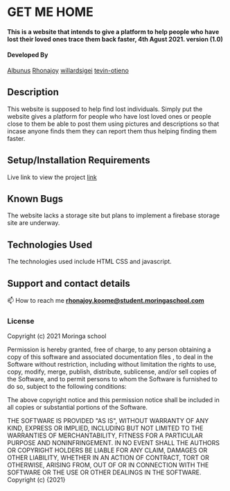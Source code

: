 # GET ME HOME

#### This is a website that intends to give a platform to help people who have lost their loved ones trace them back faster, 4th Agust 2021. version (1.0)
#### Developed By 
[Albunus](https://github.com/albunus)
[Rhonajoy](https://github.com/RhonaJoyKe)
[willardsigei](https://github.com/willardsigei)
[tevin-otieno](https://github.com/tevin-otieno)
## Description
 This website is supposed to help find lost individuals.
 Simply put the website gives a platform for people who have lost loved ones or people close to them be able to post them using pictures and descriptions  so that incase anyone finds them they can report them thus helping finding them faster.
 
## Setup/Installation Requirements

Live link to view the project [link](https://rhonajoyke.github.io/GetmeHome)

## Known Bugs
The website lacks a storage site but plans to implement a firebase storage site are underway.

## Technologies Used
The technologies used include HTML CSS and javascript.

## Support and contact details
📫 How to reach me **rhonajoy.koome@student.moringaschool.com**
### License
Copyright (c) 2021 Moringa school

Permission is hereby granted, free of charge, to any person obtaining a copy of this software and associated documentation files , to deal in the Software without restriction, including without limitation the rights to use, copy, modify, merge, publish, distribute, sublicense, and/or sell copies of the Software, and to permit persons to whom the Software is furnished to do so, subject to the following conditions:

The above copyright notice and this permission notice shall be included in all copies or substantial portions of the Software.

THE SOFTWARE IS PROVIDED "AS IS", WITHOUT WARRANTY OF ANY KIND, EXPRESS OR IMPLIED, INCLUDING BUT NOT LIMITED TO THE WARRANTIES OF MERCHANTABILITY, FITNESS FOR A PARTICULAR PURPOSE AND NONINFRINGEMENT. IN NO EVENT SHALL THE AUTHORS OR COPYRIGHT HOLDERS BE LIABLE FOR ANY CLAIM, DAMAGES OR OTHER LIABILITY, WHETHER IN AN ACTION OF CONTRACT, TORT OR OTHERWISE, ARISING FROM, OUT OF OR IN CONNECTION WITH THE SOFTWARE OR THE USE OR OTHER DEALINGS IN THE SOFTWARE.
Copyright (c) {2021} 

